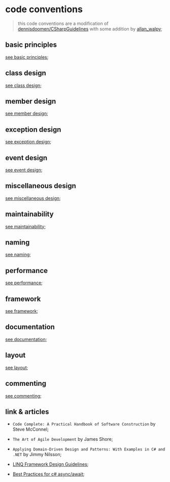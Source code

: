 # code conventions

> this code conventions are a modification of [dennisdoomen/CSharpGuidelines](https://github.com/dennisdoomen/CSharpGuidelines/releases/tag/5.4.0)
> with some addition by [allan_walpy](https://github.com/allan-walpy);

## basic principles

[see basic principles](./basic.md);

## class design

[see class design](./class_design.md);

## member design

[see member design](./member_design.md);

## exception design

[see exception design](./exception_design.md);

## event design

[see event design](./event_design.md);

## miscellaneous design

[see miscellaneous design](./miscellaneous_design.md);

## maintainability

[see maintainability](./maintainability.md);

## naming

[see naming](./naming.md);

## performance

[see performance](./performance.md);

## framework

[see framework](./framework.md);

## documentation

[see documentation](./documentation.md);

## layout

[see layout](./layout.md);

## commenting

[see commenting](./commenting.md);

## link & articles

- `Code Complete: A Practical Handbook of Software Construction` by Steve McConnel;

- `The Art of Agile Development` by James Shore;

- `Applying Domain-Driven Design and Patterns: With Examples in C# and .NET`
  by Jimmy Nilsson;

- [LINQ Framework Design Guidelines](https://blogs.msdn.microsoft.com/mirceat/2008/03/12/linq-framework-design-guidelines/);

- [Best Practices for c# async/await](https://msdn.microsoft.com/en-us/magazine/jj991977.aspx);
